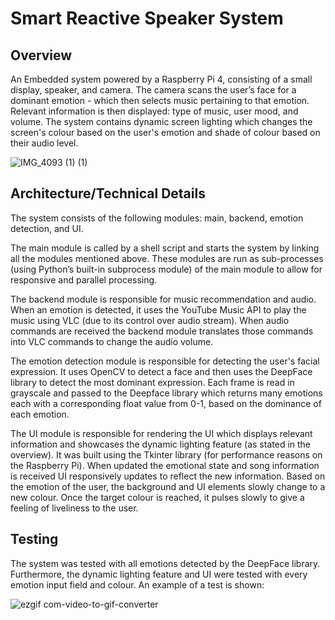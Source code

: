 # Smart Reactive Speaker System

## Overview
An Embedded system powered by a Raspberry Pi 4, consisting of a small display, speaker, and camera. The camera scans the user’s face for a dominant emotion - which then selects music pertaining to that emotion. Relevant information is then displayed: type of music, user mood, and volume. The system contains dynamic screen lighting which changes the screen's colour based on the user's emotion and shade of colour based on their audio level. 

![IMG_4093 (1) (1)](https://github.com/a3shoaib/SmartSpeakerSystem/assets/112360617/a098ebf3-d815-4401-ab1c-4c7001e0a538)


## Architecture/Technical Details
The system consists of the following modules: main, backend, emotion detection, and UI. 

The main module is called by a shell script and starts the system by linking all the modules mentioned above. These modules are run as sub-processes (using Python’s built-in subprocess module) of the main module to allow for responsive and parallel processing.

The backend module is responsible for music recommendation and audio. When an emotion is detected, it uses the YouTube Music API to play the music using VLC (due to its control over audio stream). When audio commands are received the backend module translates those commands into VLC commands to change the audio volume. 

The emotion detection module is responsible for detecting the user's facial expression. It uses OpenCV to detect a face and then uses the DeepFace library to detect the most dominant expression. Each frame is read in grayscale and passed to the Deepface library which returns many emotions each with a corresponding float value from 0-1, based on the dominance of each emotion. 

The UI module is responsible for rendering the UI which displays relevant information and showcases the dynamic lighting feature (as stated in the overview). It was built using the Tkinter library (for performance reasons on the Raspberry Pi). When updated the emotional state and song information is received UI responsively updates to reflect the new information. Based on the emotion of the user, the background and UI elements slowly change to a new colour. Once the target colour is reached, it pulses slowly to give a feeling of liveliness to the user. 

## Testing
The system was tested with all emotions detected by the DeepFace library. Furthermore, the dynamic lighting feature and UI were tested with every emotion input field and colour. An example of a test is shown: 

![ezgif com-video-to-gif-converter](https://github.com/a3shoaib/SmartSpeakerSystem/assets/112360617/f6ea2734-3cee-44a5-acc3-408908e6ff8f)
